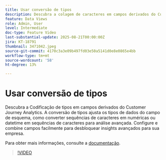 ```yaml
---
title: Usar conversão de tipos
description: Descubra a colagem de caracteres em campos derivados do Customer Journey Analytics.
feature: Data Views
role: Admin, User
level: Intermediate
doc-type: Feature Video
last-substantial-update: 2025-08-21T00:00:00Z
jira: KT-18791
thumbnail: 3471042.jpeg
source-git-commit: 4170c3a3e09b497fd03e50a5141d0e8e0865e4bb
workflow-type: tm+mt
source-wordcount: '58'
ht-degree: 13%

---
```


# Usar conversão de tipos

Descubra a Codificação de tipos em campos derivados do Customer Journey Analytics. A conversão de tipos ajusta os tipos de dados do campo de esquema, como converter sequências de caracteres em numéricas ou datetime em sequências de caracteres para análise avançada. Configure e combine campos facilmente para desbloquear insights avançados para sua empresa.

Para obter mais informações, consulte a [documentação](https://experienceleague.adobe.com/pt-br/docs/analytics-platform/using/cja-dataviews/derived-fields).

>[!VIDEO](https://video.tv.adobe.com/v/3471042/?learn=on)
